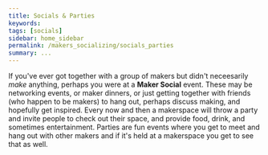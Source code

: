 ```yaml
---
title: Socials & Parties
keywords: 
tags: [socials]
sidebar: home_sidebar
permalink: /makers_socializing/socials_parties
summary: ...
---
```


If you've ever got together with a group of makers but didn't neceesarily _make_ anything, perhaps you were at a **Maker Social** event. These may be networking events, or maker dinners, or just getting together with friends (who happen to be makers) to hang out, perhaps discuss making, and hopefully get inspired. Every now and then a makerspace will throw a party and invite people to check out their space, and provide food, drink, and sometimes entertainment. Parties are fun events where you get to meet and hang out with other makers and if it's held at a makerspace you get to see that as well.


